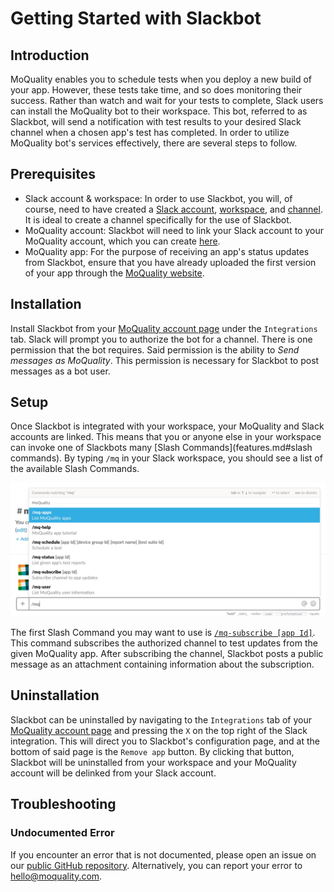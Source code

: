 # Getting Started with Slackbot

## Introduction

MoQuality enables you to schedule tests when you deploy a new build of your app. However, these tests take time, and so does monitoring their success. Rather than watch and wait for your tests to complete, Slack users can install the MoQuality bot to their workspace. This bot, referred to as Slackbot, will send a notification with test results to your desired Slack channel when a chosen app's test has completed. In order to utilize MoQuality bot's services effectively, there are several steps to follow.

## Prerequisites

* Slack account & workspace: In order to use Slackbot, you will, of course, need to have created a [Slack account](https://slack.com/get-started), [workspace](https://slack.com/create), and [channel](https://get.slack.help/hc/en-us/articles/201402297-Create-a-channel). It is ideal to create a channel specifically for the use of Slackbot.
* MoQuality account: Slackbot will need to link your Slack account to your MoQuality account, which you can create [here](https://app.moquality.com/signup).
* MoQuality app: For the purpose of receiving an app's status updates from Slackbot, ensure that you have already uploaded the first version of your app through the [MoQuality website](https://app.moquality.com/).

## Installation

Install Slackbot from your [MoQuality account page](https://app.moquality.com/account) under the `Integrations` tab. Slack will prompt you to authorize the bot for a channel. There is one permission that the bot requires. Said permission is the ability to *Send messages as MoQuality*. This permission is necessary for Slackbot to post messages as a bot user.

## Setup

Once Slackbot is integrated with your workspace, your MoQuality and Slack accounts are linked. This means that you or anyone else in your workspace can invoke one of Slackbots many [Slash Commands](features.md#slash commands). By typing `/mq` in your Slack workspace, you should see a list of the available Slash Commands.

![Available Slash Commands](slackbot-img/available_slash_commands.png)

The first Slash Command you may want to use is [`/mq-subscribe [app Id]`](features.md#mq-subscribe). This command subscribes the authorized channel to test updates from the given MoQuality app. After subscribing the channel, Slackbot posts a public message as an attachment containing information about the subscription.

## Uninstallation

Slackbot can be uninstalled by navigating to the `Integrations` tab of your [MoQuality account page](https://app.moquality.com/account) and pressing the `X` on the top right of the Slack integration. This will direct you to Slackbot's configuration page, and at the bottom of said page is the `Remove app` button. By clicking that button, Slackbot will be uninstalled from your workspace and your MoQuality account will be delinked from your Slack account.

## Troubleshooting

### Undocumented Error

If you encounter an error that is not documented, please open an issue on our [public GitHub repository](https://github.com/moquality/devcenter/issues). Alternatively, you can report your error to <hello@moquality.com>.